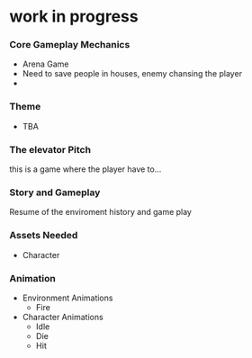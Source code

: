 # work in progress

### Core Gameplay Mechanics
- Arena Game
- Need to save people in houses, enemy chansing the player
- 

### Theme
- TBA

### The elevator Pitch
this is a game where the player have to...

### Story and Gameplay
Resume of the enviroment history and game play
  
### Assets Needed
- Character
    
### Animation
- Environment Animations 
  - Fire
- Character Animations 
  - Idle
  - Die
  - Hit
